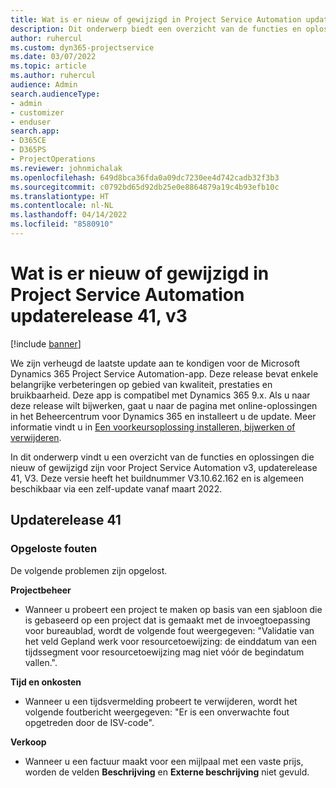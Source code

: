 ```yaml
---
title: Wat is er nieuw of gewijzigd in Project Service Automation updaterelease 41, v3
description: Dit onderwerp biedt een overzicht van de functies en oplossingen die beschikbaar zijn in Update-versie 41, V3 van Microsoft Dynamics 365 Project Service Automation.
author: ruhercul
ms.custom: dyn365-projectservice
ms.date: 03/07/2022
ms.topic: article
ms.author: ruhercul
audience: Admin
search.audienceType:
- admin
- customizer
- enduser
search.app:
- D365CE
- D365PS
- ProjectOperations
ms.reviewer: johnmichalak
ms.openlocfilehash: 649d8bca36fda0a09dc7230ee4d742cadb32f3b3
ms.sourcegitcommit: c0792bd65d92db25e0e8864879a19c4b93efb10c
ms.translationtype: HT
ms.contentlocale: nl-NL
ms.lasthandoff: 04/14/2022
ms.locfileid: "8580910"
---
```

# <a name="whats-new-or-changed-in-project-service-automation-update-release-41-v3"></a>Wat is er nieuw of gewijzigd in Project Service Automation updaterelease 41, v3

[!include [banner](../includes/psa-now-project-operations.md)]

We zijn verheugd de laatste update aan te kondigen voor de Microsoft Dynamics 365 Project Service Automation-app. Deze release bevat enkele belangrijke verbeteringen op gebied van kwaliteit, prestaties en bruikbaarheid. Deze app is compatibel met Dynamics 365 9.x. Als u naar deze release wilt bijwerken, gaat u naar de pagina met online-oplossingen in het Beheercentrum voor Dynamics 365 en installeert u de update. Meer informatie vindt u in [Een voorkeursoplossing installeren, bijwerken of verwijderen](/power-platform/admin/install-remove-preferred-solution).

In dit onderwerp vindt u een overzicht van de functies en oplossingen die nieuw of gewijzigd zijn voor Project Service Automation v3, updaterelease 41, V3. Deze versie heeft het buildnummer V3.10.62.162 en is algemeen beschikbaar via een zelf-update vanaf maart 2022.

## <a name="update-release-41"></a>Updaterelease 41

### <a name="bug-fixes"></a>Opgeloste fouten

De volgende problemen zijn opgelost.

**Projectbeheer**
- Wanneer u probeert een project te maken op basis van een sjabloon die is gebaseerd op een project dat is gemaakt met de invoegtoepassing voor bureaublad, wordt de volgende fout weergegeven: "Validatie van het veld Gepland werk voor resourcetoewijzing: de einddatum van een tijdssegment voor resourcetoewijzing mag niet vóór de begindatum vallen.".

**Tijd en onkosten**
- Wanneer u een tijdsvermelding probeert te verwijderen, wordt het volgende foutbericht weergegeven: "Er is een onverwachte fout opgetreden door de ISV-code".

**Verkoop**
- Wanneer u een factuur maakt voor een mijlpaal met een vaste prijs, worden de velden **Beschrijving** en **Externe beschrijving** niet gevuld. 
